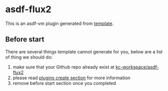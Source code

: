 # asdf-flux2

This is an asdf-vm plugin generated from [template](https://github.com/kc-workspace/asdf-plugin-template).

## Before start

There are several things template cannot generate for you, below are a list of thing we should do:

1. make sure that your Github repo already exist at [kc-workspace/asdf-flux2][github]
2. please read [plugins create section][asdf-create-plugin] for more information
3. remove before start section once you completed

<!-- LINKS SECTION -->

[github]: https://github.com/kc-workspace/asdf-flux2
[asdf-create-plugin]: https://asdf-vm.com/plugins/create.html
